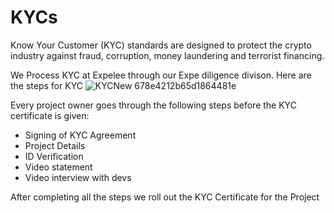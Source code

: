 # KYCs
Know Your Customer (KYC) standards are designed to protect the crypto industry against fraud, corruption, money laundering and terrorist financing.  

We Process KYC at Expelee through our Expe diligence divison.
Here are the steps for KYC
![KYCNew 678e4212b65d1864481e](https://user-images.githubusercontent.com/104678268/212357421-2ac61150-5539-4e2e-b943-aca583a315c7.png)

Every project owner goes through the following steps before the KYC certificate is given:  
- Signing of KYC Agreement
- Project Details
- ID Verification 
- Video statement 
- Video interview with devs

After completing all the steps we roll out the KYC Certificate for the Project

